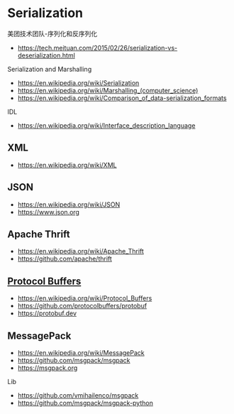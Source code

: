 # Serialization
美团技术团队-序列化和反序列化
- https://tech.meituan.com/2015/02/26/serialization-vs-deserialization.html

Serialization and Marshalling
- https://en.wikipedia.org/wiki/Serialization
- https://en.wikipedia.org/wiki/Marshalling_(computer_science)
- https://en.wikipedia.org/wiki/Comparison_of_data-serialization_formats

IDL
- https://en.wikipedia.org/wiki/Interface_description_language


## XML
- https://en.wikipedia.org/wiki/XML


## JSON
- https://en.wikipedia.org/wiki/JSON
- https://www.json.org


## Apache Thrift
- https://en.wikipedia.org/wiki/Apache_Thrift
- https://github.com/apache/thrift


## [Protocol Buffers](protobuf)
- https://en.wikipedia.org/wiki/Protocol_Buffers
- https://github.com/protocolbuffers/protobuf
- https://protobuf.dev


## MessagePack
- https://en.wikipedia.org/wiki/MessagePack
- https://github.com/msgpack/msgpack
- https://msgpack.org


Lib
- https://github.com/vmihailenco/msgpack
- https://github.com/msgpack/msgpack-python

